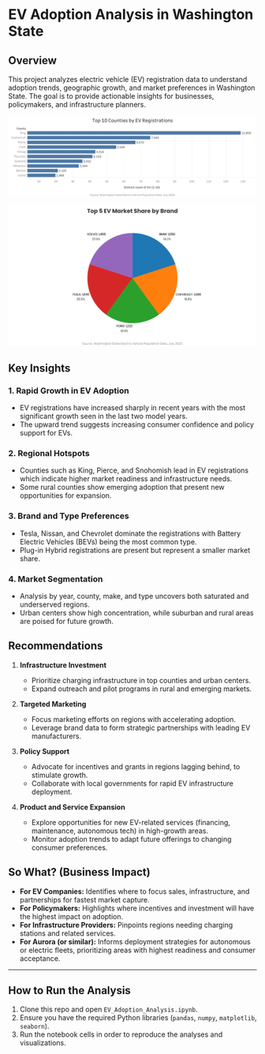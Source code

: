 # EV Adoption Analysis in Washington State

## Overview
This project analyzes electric vehicle (EV) registration data to understand adoption trends, geographic growth, and market preferences in Washington State. The goal is to provide actionable insights for businesses, policymakers, and infrastructure planners.

<p align="center">
  <img src="top10-counties.png" alt="Top 10 Counties" width="800"/>
</p>
<p align="center">
  <img src="top5-market-brand.png" alt="Top 5 Market Brand" width="600"/>
</p>

## Key Insights

### 1. **Rapid Growth in EV Adoption**
- EV registrations have increased sharply in recent years with the most significant growth seen in the last two model years.
- The upward trend suggests increasing consumer confidence and policy support for EVs.

### 2. **Regional Hotspots**
- Counties such as King, Pierce, and Snohomish lead in EV registrations which indicate higher market readiness and infrastructure needs.
- Some rural counties show emerging adoption that present new opportunities for expansion.

### 3. **Brand and Type Preferences**
- Tesla, Nissan, and Chevrolet dominate the registrations with Battery Electric Vehicles (BEVs) being the most common type.
- Plug-in Hybrid registrations are present but represent a smaller market share.

### 4. **Market Segmentation**
- Analysis by year, county, make, and type uncovers both saturated and underserved regions.
- Urban centers show high concentration, while suburban and rural areas are poised for future growth.

## Recommendations

1. **Infrastructure Investment**
   - Prioritize charging infrastructure in top counties and urban centers.
   - Expand outreach and pilot programs in rural and emerging markets.

2. **Targeted Marketing**
   - Focus marketing efforts on regions with accelerating adoption.
   - Leverage brand data to form strategic partnerships with leading EV manufacturers.

3. **Policy Support**
   - Advocate for incentives and grants in regions lagging behind, to stimulate growth.
   - Collaborate with local governments for rapid EV infrastructure deployment.

4. **Product and Service Expansion**
   - Explore opportunities for new EV-related services (financing, maintenance, autonomous tech) in high-growth areas.
   - Monitor adoption trends to adapt future offerings to changing consumer preferences.

## So What? (Business Impact)

- **For EV Companies:** Identifies where to focus sales, infrastructure, and partnerships for fastest market capture.
- **For Policymakers:** Highlights where incentives and investment will have the highest impact on adoption.
- **For Infrastructure Providers:** Pinpoints regions needing charging stations and related services.
- **For Aurora (or similar):** Informs deployment strategies for autonomous or electric fleets, prioritizing areas with highest readiness and consumer acceptance.

---

## How to Run the Analysis

1. Clone this repo and open `EV_Adoption_Analysis.ipynb`.
2. Ensure you have the required Python libraries (`pandas`, `numpy`, `matplotlib`, `seaborn`).
3. Run the notebook cells in order to reproduce the analyses and visualizations.
